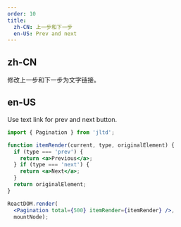 ```yaml
---
order: 10
title:
  zh-CN: 上一步和下一步
  en-US: Prev and next
---
```


## zh-CN

修改上一步和下一步为文字链接。

## en-US

Use text link for prev and next button.

````jsx
import { Pagination } from 'jltd';

function itemRender(current, type, originalElement) {
  if (type === 'prev') {
    return <a>Previous</a>;
  } if (type === 'next') {
    return <a>Next</a>;
  }
  return originalElement;
}

ReactDOM.render(
  <Pagination total={500} itemRender={itemRender} />,
  mountNode);
````
